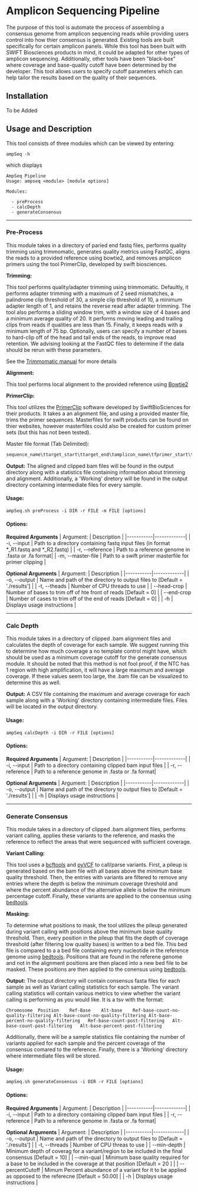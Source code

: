 # Amplicon Sequencing Pipeline
The purpose of this tool is automate the process of assembling a consensus genome from amplicon sequencing reads while providing users control into how thier consensus is generated. Existing tools are built specifically for certain amplicon panels. While this tool has been built with SWIFT Biosciences products in mind, it could be adapted for other types of amplicon sequencing. Additionally, other tools have been "black-box" where coverage and base-quality cutoff have been determined by the developer. This tool allows users to specify cutoff parameters which can help tailor the results based on the quality of their sequences.

## Installation
To be Added

## Usage and Description
This tool consists of three modules which can be viewed by entering:
```
ampSeq -h
```
which displays
```
AmpSeq Pipeline
Usage: ampseq <module> [module options]

Modules:

  - preProcess
  - calcDepth
  - generateConsensus
```

---

### Pre-Process
This module takes in a directory of paried end fastq files, performs quality trimming using trimmomatic, generates quality metrics using FastQC, aligns the reads to a provided reference using bowtie2, and removes amplicon primers using the tool PrimerClip, developed by swift biosciences. 

**Trimming:**

This tool performs quality/adapter trimming using trimmomatic. Defaultly, it performs adapter trimming with a maximum of 2 seed mismatches, a palindrome clip threshold of 30, a simple clip threshold of 10, a minimum adapter length of 1, and retains the reverse read after adapter trimming. The tool also performs a sliding window trim, with a window size of 4 bases and a minimum average quality of 20. It performs moving leading and trailing clips from reads if qualities are less than 15. Finally, it keeps reads with a minimum length of 75 bp.
Optionally, users can specify a number of bases to hard-clip off of the head and tail ends of the reads, to improve read retention. We advising looking at the FastQC files to determine if the data should be rerun with these parameters.

See the [Trimmomatic manual](http://www.usadellab.org/cms/uploads/supplementary/Trimmomatic/TrimmomaticManual_V0.32.pdf) for more details

**Alignment:**

This tool performs local alignment to the provided reference using [Bowtie2](https://github.com/BenLangmead/bowtie2)

**PrimerClip:**

This tool utilizes the [PrimerClip](https://github.com/swiftbiosciences/primerclip) software developed by SwiftBioSciences for their products. It takes a an alignment file, and using a provided master file, trims the primer sequences. Masterfiles for swift products can be found on thier websites, however masterfiles could also be created for custom primer sets (but this has not been tested).

Master file format (Tab Delimited):
```js
sequence_name\ttarget_start\ttarget_end\tamplicon_name\tfprimer_start\tfprimer_end\tfprimer_name\trprimer_start\trprimer_end\trprimer_name\tforward_sequence
```

**Output:**
The aligned and clipped bam files will be found in the output directory along with a statistics file containing information about trimming and alignment. Additionally, a 'Working' diretory will be found in the output directory containing intermediate files for every sample. 

#### Usage:
```
ampSeq.sh preProcess -i DIR -r FILE -m FILE [options]
```

#### Options:
**Required Arguments**
| Argument: | Description |
|-----------|-------------|
| -i, --input | Path to a directory containing fastq input files (in format *_R1.fastq and *_R2.fastq) |
| -r, --reference | Path to a reference genome in .fasta or .fa format|
| -m, --master-file | Path to a swift primer masterfile for primer clipping |

**Optional Arguments**
| Argument: | Description |
|-----------|-------------|
| -o, --output | Name and path of the directory to output files to [Default = './results'] |
| -t, --theads | Number of CPU threads to use |
| --head-crop | Number of bases to trim off of hte front of reads [Default = 0] |
| --end-crop | Number of cases to trim off of the end of reads [Default = 0] |
| -h | Displays usage instructions |

---

### Calc Depth
This module takes in a directory of clipped .bam alignment files and calculates the depth of coverage for each sample. We suggest running this to determine how much coverage a no template control might have, which should be used as a minimum coverage cutoff for the generate consensus module. It should be noted that this method is not fool proof, if the NTC has 1 region with high amplification, it will have a large maximum and average coverage. If these values seem too large, the .bam file can be visualized to determine this as well.

**Output:**
A CSV file containing the maximum and average coverage for each sample along with a 'Working' directory containing intermediate files. Files will be located in the output directory.

#### Usage:
```
ampSeq calcDepth -i DIR -r FILE [options]
```

#### Options:
**Required Arguments**
| Argument: | Description |
|-----------|-------------|
| -i, --input | Path to a directory containing clipped bam input files |
| -r, --reference | Path to a reference genome in .fasta or .fa format|


**Optional Arguments**
| Argument: | Description |
|-----------|-------------|
| -o, --output | Name and path of the directory to output files to [Default = './results'] |
| -h | Displays usage instructions |

---

### Generate Consensus
This module takes in a directory of clipped .bam alignment files, performs variant calling, applies these variants to the reference, and masks the reference to reflect the areas that were sequenced with sufficient coverage.

**Variant Calling:**

This tool uses a [bcftools](http://samtools.github.io/bcftools/bcftools.html) and [pyVCF](https://pyvcf.readthedocs.io/en/latest/) to call/parse variants. First, a pileup is generated based on the bam file with all bases above the minimum base quality threshold. Then, the entries with variants are filtered to remove any entries where the depth is below the minimum coverage threshold and where the percent abundance of the alternative allele is below the minimum percentage cutoff. Finally, these variants are applied to the consensus using [bedtools](https://bedtools.readthedocs.io/en/latest/). 

**Masking:**

To determine what positions to mask, the tool utilizes the pileup generated during variant calling with positions above the minimum base quality threshold. Then, every position in the pileup that fits the depth of coverage threshold (after filtering low quality bases) is written to a bed file. This bed file is compared to a a bed file containing every nucleotide in the reference genome using [bedtools](https://bedtools.readthedocs.io/en/latest/). Positions that are found in the referene genome and not in the alignment positions are then placed into a new bed file to be masked. These positions are then applied to the conensus using [bedtools](https://bedtools.readthedocs.io/en/latest/).

**Output:**
The output directory will contain consensus fasta files for each sample as well as Variant calling statistics for each sample. The variant calling statistics will contain various metrics to view whether the variant calling is performing as you would like. It is a tsv with the format:
```
Chromosome	Position	Ref-Base	Alt-base	Ref-base-count-no-quality-filtering	Alt-base-count-no-quality-filtering	Alt-base-percent-no-quality-filtering	Ref-base-count-post-filtering	Alt-base-count-post-filtering	Alt-base-percent-post-filtering
```
Additionally, there will be a sample statistics file containing the number of variants applied for each sample and the percent coverage of the consensus comared to the reference. Finally, there is a 'Working' directory where intermediate files will be stored.

#### Usage:
```
ampSeq.sh generateConsensus -i DIR -r FILE [options]
```

#### Options:
**Required Arguments**
| Argument: | Description |
|-----------|-------------|
| -i, --input | Path to a directory containing clipped bam input files |
| -r, --reference | Path to a reference genome in .fasta or .fa format|

**Optional Arguments**
| Argument: | Description |
|-----------|-------------|
| -o, --output | Name and path of the directory to output files to [Default = './results'] |
| -t, --threads | Number of CPU threas to use |
| --min-depth | Minimum depth of coverag for a variant/region to be included in the final consensus [Default = 10] |
| --min-qual | Minimum base quality required for a base to be included in the coverage at that position [Default = 20 ] |
| --percentCutoff | Mimum Percent abundance of a variant for it to be applied as opposed to the referecne [Default = 50.00] |
| -h | Displays usage instructions |

